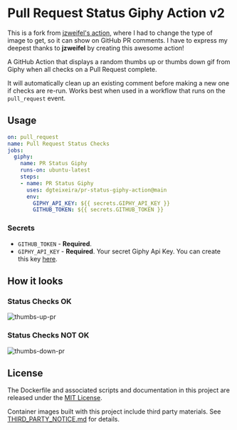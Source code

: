 # Pull Request Status Giphy Action v2

This is a fork from [jzweifel's action](https://github.com/jzweifel/pr-status-giphy-action), where I had to change the type of image to get, so it can show on GitHub PR comments.
I have to express my deepest thanks to **jzweifel** by creating this awesome action!

A GitHub Action that displays a random thumbs up or thumbs down gif from Giphy when all checks on a Pull Request complete.

It will automatically clean up an existing comment before making a new one if checks are re-run.
Works best when used in a workflow that runs on the `pull_request` event.

## Usage

```yaml
on: pull_request
name: Pull Request Status Checks
jobs:
  giphy:
    name: PR Status Giphy
    runs-on: ubuntu-latest
    steps:
    - name: PR Status Giphy
      uses: dgteixeira/pr-status-giphy-action@main
      env:
        GIPHY_API_KEY: ${{ secrets.GIPHY_API_KEY }}
        GITHUB_TOKEN: ${{ secrets.GITHUB_TOKEN }}
```

### Secrets

- `GITHUB_TOKEN` - **Required**.
- `GIPHY_API_KEY` - **Required**. Your secret Giphy Api Key. You can create this key [here](https://developers.giphy.com/dashboard/?create=true).

## How it looks

### Status Checks OK

![thumbs-up-pr](media/thumbs-up-pr.gif)

### Status Checks NOT OK

![thumbs-down-pr](media/thumbs-down-pr.gif)

## License

The Dockerfile and associated scripts and documentation in this project are released under the [MIT License](LICENSE).

Container images built with this project include third party materials. See [THIRD_PARTY_NOTICE.md](THIRD_PARTY_NOTICE.md) for details.
